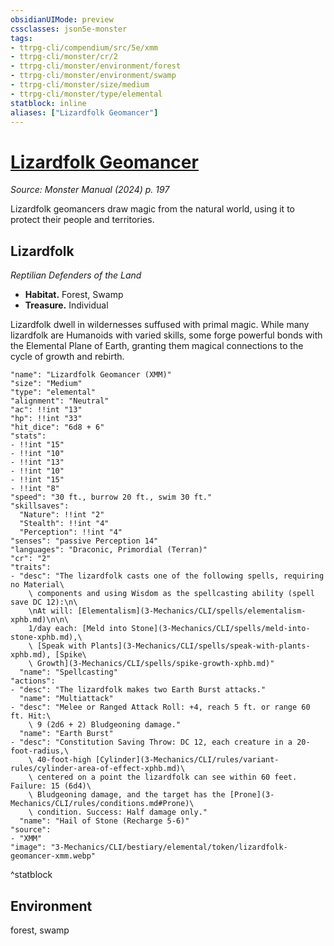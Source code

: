 ```yaml
---
obsidianUIMode: preview
cssclasses: json5e-monster
tags:
- ttrpg-cli/compendium/src/5e/xmm
- ttrpg-cli/monster/cr/2
- ttrpg-cli/monster/environment/forest
- ttrpg-cli/monster/environment/swamp
- ttrpg-cli/monster/size/medium
- ttrpg-cli/monster/type/elemental
statblock: inline
aliases: ["Lizardfolk Geomancer"]
---
```

# [Lizardfolk Geomancer](3-Mechanics\CLI\bestiary\elemental/lizardfolk-geomancer-xmm.md)
*Source: Monster Manual (2024) p. 197*  

Lizardfolk geomancers draw magic from the natural world, using it to protect their people and territories.

## Lizardfolk

*Reptilian Defenders of the Land*

- **Habitat.** Forest, Swamp  
- **Treasure.** Individual  

Lizardfolk dwell in wildernesses suffused with primal magic. While many lizardfolk are Humanoids with varied skills, some forge powerful bonds with the Elemental Plane of Earth, granting them magical connections to the cycle of growth and rebirth.

```statblock
"name": "Lizardfolk Geomancer (XMM)"
"size": "Medium"
"type": "elemental"
"alignment": "Neutral"
"ac": !!int "13"
"hp": !!int "33"
"hit_dice": "6d8 + 6"
"stats":
- !!int "15"
- !!int "10"
- !!int "13"
- !!int "10"
- !!int "15"
- !!int "8"
"speed": "30 ft., burrow 20 ft., swim 30 ft."
"skillsaves":
  "Nature": !!int "2"
  "Stealth": !!int "4"
  "Perception": !!int "4"
"senses": "passive Perception 14"
"languages": "Draconic, Primordial (Terran)"
"cr": "2"
"traits":
- "desc": "The lizardfolk casts one of the following spells, requiring no Material\
    \ components and using Wisdom as the spellcasting ability (spell save DC 12):\n\
    \nAt will: [Elementalism](3-Mechanics/CLI/spells/elementalism-xphb.md)\n\n\
    1/day each: [Meld into Stone](3-Mechanics/CLI/spells/meld-into-stone-xphb.md),\
    \ [Speak with Plants](3-Mechanics/CLI/spells/speak-with-plants-xphb.md), [Spike\
    \ Growth](3-Mechanics/CLI/spells/spike-growth-xphb.md)"
  "name": "Spellcasting"
"actions":
- "desc": "The lizardfolk makes two Earth Burst attacks."
  "name": "Multiattack"
- "desc": "Melee or Ranged Attack Roll: +4, reach 5 ft. or range 60 ft. Hit:\
    \ 9 (2d6 + 2) Bludgeoning damage."
  "name": "Earth Burst"
- "desc": "Constitution Saving Throw: DC 12, each creature in a 20-foot-radius,\
    \ 40-foot-high [Cylinder](3-Mechanics/CLI/rules/variant-rules/cylinder-area-of-effect-xphb.md)\
    \ centered on a point the lizardfolk can see within 60 feet. Failure: 15 (6d4)\
    \ Bludgeoning damage, and the target has the [Prone](3-Mechanics/CLI/rules/conditions.md#Prone)\
    \ condition. Success: Half damage only."
  "name": "Hail of Stone (Recharge 5-6)"
"source":
- "XMM"
"image": "3-Mechanics/CLI/bestiary/elemental/token/lizardfolk-geomancer-xmm.webp"
```
^statblock

## Environment

forest, swamp